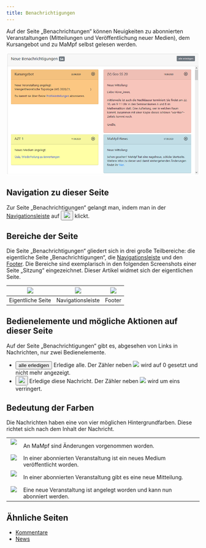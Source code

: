 ```yaml
---
title: Benachrichtigungen
---
```

Auf der Seite „Benachrichtungen“ können Neuigkeiten zu abonnierten Veranstaltungen (Mitteilungen und Veröffentlichung neuer Medien), dem Kursangebot und zu MaMpf selbst gelesen werden.

![](/img/Benachrichtigungen_vier_Farben_anonymisiert.png)

## Navigation zu dieser Seite
Zur Seite „Benachrichtigungen“ gelangt man, indem man in der [Navigationsleiste](nav-bar.md) auf <button name="button"><img src="https://media.githubusercontent.com/media/MaMpf-HD/mampf/docs/docs/static/img/bell-regular.png" height="12"/></button> klickt.

## Bereiche der Seite
Die Seite „Benachrichtigungen“ gliedert sich in drei große Teilbereiche: die eigentliche Seite „Benachrichtigungen“, die [Navigationsleiste](nav-bar.md) und den [Footer](footer.md). Die Bereiche sind exemplarisch in den folgenden Screenshots einer Seite „Sitzung“ eingezeichnet. Dieser Artikel widmet sich der eigentlichen Seite.

|<img src="https://media.githubusercontent.com/media/MaMpf-HD/mampf/docs/docs/static/img/Eigentliche_Seite_keine_Sidebar.png" height="300"/> |<img src="https://media.githubusercontent.com/media/MaMpf-HD/mampf/docs/docs/static/img/Navigationsleiste_keine_Sidebar.png" height="300"/>  | <img src="https://media.githubusercontent.com/media/MaMpf-HD/mampf/docs/docs/static/img/Footer_keine_Sidebar.png" height="300"/>|
|:---: | :---: | :---:|
|Eigentliche Seite|Navigationsleiste|Footer|

## Bedienelemente und mögliche Aktionen auf dieser Seite
Auf der Seite „Benachrichtigungen“ gibt es, abgesehen von Links in Nachrichten, nur zwei Bedienelemente.

* <button name="button">alle erledigen</button> Erledige alle. Der Zähler neben <img src="https://media.githubusercontent.com/media/MaMpf-HD/mampf/docs/docs/static/img/bell-regular.png" height="12"/> wird auf 0 gesetzt und nicht mehr angezeigt.
* <button name="button"><img src="https://media.githubusercontent.com/media/MaMpf-HD/mampf/docs/docs/static/img/times-circle.png" height="12"/></button> Erledige diese Nachricht. Der Zähler neben <img src="https://media.githubusercontent.com/media/MaMpf-HD/mampf/docs/docs/static/img/bell-regular.png" height="12"/> wird um eins verringert.

## Bedeutung der Farben
Die Nachrichten haben eine von vier möglichen Hintergrundfarben. Diese richtet sich nach dem Inhalt der Nachricht.

<table>
   <tr>
      <td>&nbsp;<img src="https://media.githubusercontent.com/media/MaMpf-HD/mampf/docs/docs/static/img/not_blue.png" height="12"/>&nbsp;</td>
      <td>An MaMpf sind Änderungen vorgenommen worden.</td>
   </tr>
   <tr>
      <td>&nbsp;<img src="https://media.githubusercontent.com/media/MaMpf-HD/mampf/docs/docs/static/img/not_yellow.png" height="12"/>&nbsp;</td>
      <td>In einer abonnierten Veranstaltung ist ein neues Medium veröffentlicht worden.</td>
   </tr>
   <tr>
      <td>&nbsp;<img src="https://media.githubusercontent.com/media/MaMpf-HD/mampf/docs/docs/static/img/not_red.png" height="12"/>&nbsp;</td>
      <td>In einer abonnierten Veranstaltung gibt es eine neue Mitteilung.</td>
   </tr>
   <tr>
      <td>&nbsp;<img src="https://media.githubusercontent.com/media/MaMpf-HD/mampf/docs/docs/static/img/not_orange.png" height="12"/>&nbsp;</td>
      <td>Eine neue Veranstaltung ist angelegt worden und kann nun abonniert werden.</td>
   </tr>
</table>

## Ähnliche Seiten
* [Kommentare](comments.md)
* [News](news.md)
